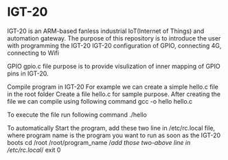 # IGT-20
IGT-20 is an ARM-based fanless industrial IoT(Internet of Things) and automation gateway.
The purpose of this repository is to introduce the user with programming the IGT-20
IGT-20 configuration of GPIO, connecting 4G, connecting to Wifi

GPIO
gpio.c file purpose is to provide visulization of inner mapping of GPIO pins in IGT-20.


Compile program in IGT-20
For example we can create a simple hello.c file in the root folder 
Create a file hello.c for sample purpose. After creating the file we can compile using following command
gcc -o hello hello.c

To execute the file run following command
./hello

To automatically Start the program, add these two line in /etc/rc.local file, where program name is the program you want to run as soon as the IGT-20 boots
 cd /root
/root/program_name
/*add those two-above line in /etc/rc.local*/
 exit 0
